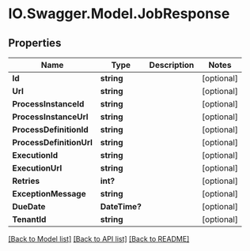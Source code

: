 # IO.Swagger.Model.JobResponse
## Properties

Name | Type | Description | Notes
------------ | ------------- | ------------- | -------------
**Id** | **string** |  | [optional] 
**Url** | **string** |  | [optional] 
**ProcessInstanceId** | **string** |  | [optional] 
**ProcessInstanceUrl** | **string** |  | [optional] 
**ProcessDefinitionId** | **string** |  | [optional] 
**ProcessDefinitionUrl** | **string** |  | [optional] 
**ExecutionId** | **string** |  | [optional] 
**ExecutionUrl** | **string** |  | [optional] 
**Retries** | **int?** |  | [optional] 
**ExceptionMessage** | **string** |  | [optional] 
**DueDate** | **DateTime?** |  | [optional] 
**TenantId** | **string** |  | [optional] 

[[Back to Model list]](../README.md#documentation-for-models) [[Back to API list]](../README.md#documentation-for-api-endpoints) [[Back to README]](../README.md)

